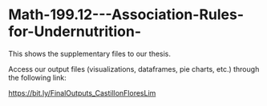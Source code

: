 # Math-199.12---Association-Rules-for-Undernutrition-
This shows the supplementary files to our thesis. 

Access our output files (visualizations, dataframes, pie charts, etc.) through the following link: 

https://bit.ly/FinalOutputs_CastillonFloresLim

